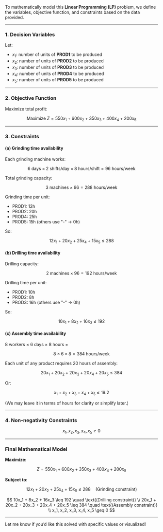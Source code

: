 To mathematically model this **Linear Programming (LP)** problem, we define the variables, objective function, and constraints based on the data provided.

---

### **1. Decision Variables**

Let:

* $x_1$: number of units of **PROD1** to be produced
* $x_2$: number of units of **PROD2** to be produced
* $x_3$: number of units of **PROD3** to be produced
* $x_4$: number of units of **PROD4** to be produced
* $x_5$: number of units of **PROD5** to be produced

---

### **2. Objective Function**

Maximize total profit:

$$
\text{Maximize } Z = 550x_1 + 600x_2 + 350x_3 + 400x_4 + 200x_5
$$

---

### **3. Constraints**

#### **(a) Grinding time availability**

Each grinding machine works:

$$
6 \text{ days} \times 2 \text{ shifts/day} \times 8 \text{ hours/shift} = 96 \text{ hours/week}
$$

Total grinding capacity:

$$
3 \text{ machines} \times 96 = 288 \text{ hours/week}
$$

Grinding time per unit:

* PROD1: 12h
* PROD2: 20h
* PROD4: 25h
* PROD5: 15h
  (others use "-" → 0h)

So:

$$
12x_1 + 20x_2 + 25x_4 + 15x_5 \leq 288
$$

#### **(b) Drilling time availability**

Drilling capacity:

$$
2 \text{ machines} \times 96 = 192 \text{ hours/week}
$$

Drilling time per unit:

* PROD1: 10h
* PROD2: 8h
* PROD3: 16h
  (others use "-" → 0h)

So:

$$
10x_1 + 8x_2 + 16x_3 \leq 192
$$

#### **(c) Assembly time availability**

8 workers × 6 days × 8 hours =

$$
8 \times 6 \times 8 = 384 \text{ hours/week}
$$

Each unit of any product requires 20 hours of assembly:

$$
20x_1 + 20x_2 + 20x_3 + 20x_4 + 20x_5 \leq 384
$$

Or:

$$
x_1 + x_2 + x_3 + x_4 + x_5 \leq 19.2
$$

(We may leave it in terms of hours for clarity or simplify later.)

---

### **4. Non-negativity Constraints**

$$
x_1, x_2, x_3, x_4, x_5 \geq 0
$$

---

### **Final Mathematical Model**

**Maximize:**

$$
Z = 550x_1 + 600x_2 + 350x_3 + 400x_4 + 200x_5
$$

**Subject to:**

$$
12x_1 + 20x_2 + 25x_4 + 15x_5 \leq 288 \quad \text{(Grinding constraint)}
$$

$$
10x_1 + 8x_2 + 16x_3 \leq 192 \quad \text{(Drilling constraint)} \\
20x_1 + 20x_2 + 20x_3 + 20x_4 + 20x_5 \leq 384 \quad \text{(Assembly constraint)} \\
x_1, x_2, x_3, x_4, x_5 \geq 0
$$

---

Let me know if you’d like this solved with specific values or visualized!

